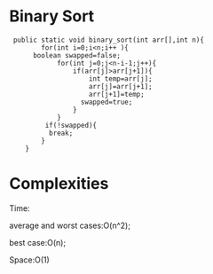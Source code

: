 # Binary Sort

```
 public static void binary_sort(int arr[],int n){
        for(int i=0;i<n;i++ ){
      boolean swapped=false;
            for(int j=0;j<n-i-1;j++){
                if(arr[j]>arr[j+1]){
                    int temp=arr[j];
                    arr[j]=arr[j+1];
                    arr[j+1]=temp;
                  swapped=true;
                }
            }
         if(!swapped){
          break;
        }
    }
```

# Complexities

Time:

average and worst cases:O(n^2);

best case:O(n);

Space:O(1)
